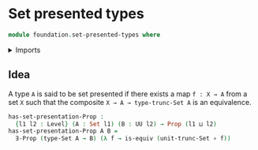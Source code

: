 # Set presented types

```agda
module foundation.set-presented-types where
```

<details><summary>Imports</summary>

```agda
open import foundation.existential-quantification
open import foundation.set-truncations

open import foundation-core.equivalences
open import foundation-core.functions
open import foundation-core.propositions
open import foundation-core.sets
open import foundation-core.universe-levels
```

</details>

## Idea

A type `A` is said to be set presented if there exists a map `f : X → A` from a set `X` such that the composite `X → A → type-trunc-Set A` is an equivalence.

```agda
has-set-presentation-Prop :
  {l1 l2 : Level} (A : Set l1) (B : UU l2) → Prop (l1 ⊔ l2)
has-set-presentation-Prop A B =
  ∃-Prop (type-Set A → B) (λ f → is-equiv (unit-trunc-Set ∘ f))
```

